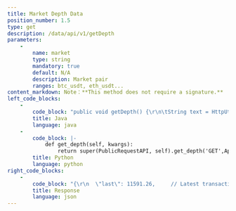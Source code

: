 ```yaml
---
title: Market Depth Data
position_number: 1.5
type: get
description: /data/api/v1/getDepth
parameters:
    -
        name: market
        type: string
        mandatory: true
        default: N/A
        description: Market pair
        ranges: btc_usdt, eth_usdt...
content_markdown: Note：**This method does not require a signature.**
left_code_blocks:
    -
        code_block: "public void getDepth() {\r\n\tString text = HttpUtil.get(URL + \"/data/api/v1/getDepth?market=btc_usdt\");\r\n\tSystem.out.println(text);\r\n}"
        title: Java
        language: java
    -
        code_block: |-
            def get_depth(self, kwargs):
                return super(PublicRequestAPI, self).get_depth('GET',Api.get_depth,kwargs)
        title: Python
        language: python
right_code_blocks:
    -
        code_block: "{\r\n  \"last\": 11591.26,     // Latest transaction price\r\n  \"asks\": [             // Seller\r\n    [\r\n      11594.80,         //Turnover\r\n      0.049472          //Volume\r\n    ],\r\n    [\r\n      11594.86,\r\n      0.048462\r\n    ]\r\n  ],\r\n  \"bids\": [             //Buyer\r\n       [\r\n         11590.06,\r\n         0.188749\r\n       ],\r\n       [\r\n         11588.42,\r\n         0.030403\r\n       ]\r\n   ]\r\n}"
        title: Response
        language: json
---
```

